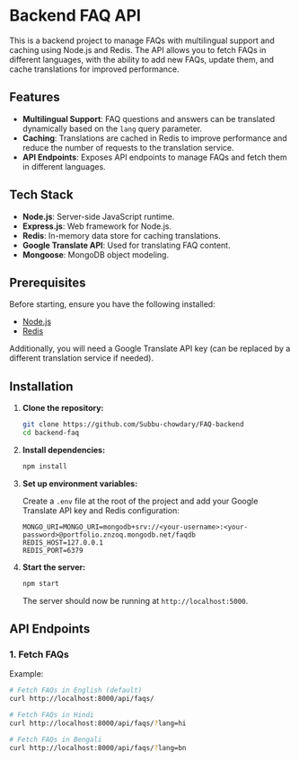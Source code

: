 # Backend FAQ API

This is a backend project to manage FAQs with multilingual support and caching using Node.js and Redis. The API allows you to fetch FAQs in different languages, with the ability to add new FAQs, update them, and cache translations for improved performance.

## Features

- **Multilingual Support**: FAQ questions and answers can be translated dynamically based on the `lang` query parameter.
- **Caching**: Translations are cached in Redis to improve performance and reduce the number of requests to the translation service.
- **API Endpoints**: Exposes API endpoints to manage FAQs and fetch them in different languages.

## Tech Stack

- **Node.js**: Server-side JavaScript runtime.
- **Express.js**: Web framework for Node.js.
- **Redis**: In-memory data store for caching translations.
- **Google Translate API**: Used for translating FAQ content.
- **Mongoose**: MongoDB object modeling.
  
## Prerequisites

Before starting, ensure you have the following installed:

- [Node.js](https://nodejs.org/)
- [Redis](https://redis.io/)

Additionally, you will need a Google Translate API key (can be replaced by a different translation service if needed).

## Installation

1. **Clone the repository:**

    ```bash
    git clone https://github.com/Subbu-chowdary/FAQ-backend
    cd backend-faq
    ```

2. **Install dependencies:**

    ```bash
    npm install
    ```

3. **Set up environment variables:**

    Create a `.env` file at the root of the project and add your Google Translate API key and Redis configuration:

    ```env
    MONGO_URI=MONGO_URI=mongodb+srv://<your-username>:<your-password>@portfolio.znzoq.mongodb.net/faqdb
    REDIS_HOST=127.0.0.1
    REDIS_PORT=6379
    
    ```

4. **Start the server:**

    ```bash
    npm start
    ```

    The server should now be running at `http://localhost:5000`.

## API Endpoints

### 1. Fetch FAQs

  Example:
  ```bash
  # Fetch FAQs in English (default)
  curl http://localhost:8000/api/faqs/

  # Fetch FAQs in Hindi
  curl http://localhost:8000/api/faqs/?lang=hi

  # Fetch FAQs in Bengali
  curl http://localhost:8000/api/faqs/?lang=bn
  ```
  
